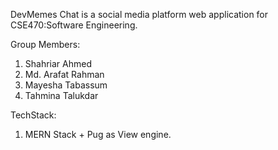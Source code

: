 DevMemes Chat is a social media platform web application for CSE470:Software Engineering.

Group Members:

1. Shahriar Ahmed 
2. Md. Arafat Rahman 
3. Mayesha Tabassum 
4. Tahmina Talukdar

TechStack:

1. MERN Stack + Pug as View engine. 

